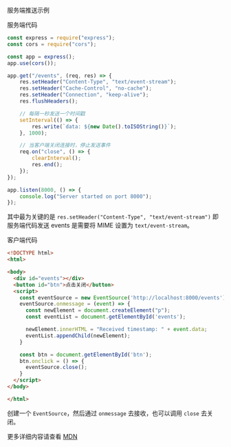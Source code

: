 服务端推送示例

服务端代码

```js
const express = require("express");
const cors = require("cors");

const app = express();
app.use(cors());

app.get("/events", (req, res) => {
    res.setHeader("Content-Type", "text/event-stream");
    res.setHeader("Cache-Control", "no-cache");
    res.setHeader("Connection", "keep-alive");
    res.flushHeaders();

    // 每隔一秒发送一个时间戳
    setInterval(() => {
        res.write(`data: ${new Date().toISOString()}`);
    }, 1000);

    // 当客户端关闭连接时，停止发送事件
    req.on("close", () => {
        clearInterval();
        res.end();
    });
});

app.listen(8000, () => {
    console.log("Server started on port 8000");
});
```

其中最为关键的是 `res.setHeader("Content-Type", "text/event-stream")` 即服务端代码发送 events 是需要将 MIME 设置为 `text/event-stream`。

客户端代码

```html
<!DOCTYPE html>
<html>

<body>
  <div id="events"></div>
  <button id="btn">点击关闭</button>
  <script>
    const eventSource = new EventSource('http://localhost:8000/events');
    eventSource.onmessage = (event) => {
      const newElement = document.createElement("p");
      const eventList = document.getElementById('events');

      newElement.innerHTML = "Received timestamp: " + event.data;
      eventList.appendChild(newElement);
    }

    const btn = document.getElementById('btn');
    btn.onclick = () => {
      eventSource.close();
    }
  </script>
</body>

</html>
```

创建一个 `EventSource`，然后通过 `onmessage` 去接收，也可以调用 `close` 去关闭。

更多详细内容请查看 [MDN](https://developer.mozilla.org/en-US/docs/Web/API/Server-sent_events/Using_server-sent_events)